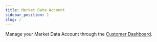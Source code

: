 ```yaml
---
title: Market Data Account
sidebar_position: 1
slug: /
---
```


Manage your Market Data Account through the [Customer Dashboard](https://www.marketdata.app/dashboard/). 
